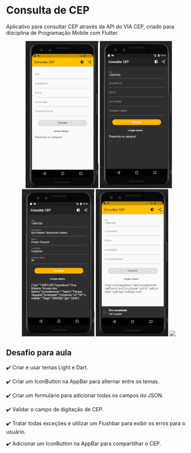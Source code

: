 # Consulta de CEP

Aplicativo para consultar CEP através da API do VIA CEP, criado para disciplina de Programação Mobile com Flutter.

<p align="center">
    <img src="https://github.com/MateusPalomo/Consultar-CEP/blob/master/images/screen1.PNG" height="400"/>
    <img src="https://github.com/MateusPalomo/Consultar-CEP/blob/master/images/screen2.PNG" height="400"/>
    <img src="https://github.com/MateusPalomo/Consultar-CEP/blob/master/images/screen3.PNG" height="400"/>
    <img src="https://github.com/MateusPalomo/Consultar-CEP/blob/master/images/screen4.PNG" height="400"/>
    <img src="https://media.giphy.com/media/Z9KdG7wGi40oupWKGc/giphy.gif" height="400" />
    
    
</p>

## Desafio para aula

:heavy_check_mark: Criar e usar temas Light e Dart.

:heavy_check_mark: Criar um IconButton na AppBar para alternar entre os temas.

:heavy_check_mark: Criar um formulário para adicionar todas os campos do JSON.

:heavy_check_mark: Validar o campo de digitação de CEP.

:heavy_check_mark: Tratar todas exceções e utilizar um Flushbar para exibir os erros para o usuário.

:heavy_check_mark: Adicionar um IconButton na AppBar para compartilhar o CEP.

